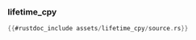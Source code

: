 ### lifetime_cpy

```rust
{{#rustdoc_include assets/lifetime_cpy/source.rs}}
```
<div class="flex-container vis_block" style="position:relative; margin-left:-75px; margin-right:-75px; display: flex;">
	<object type="image/svg+xml" class="lifetime_cpy code_panel" data="assets/lifetime_cpy/vis_code.svg"></object>
	<object type="image/svg+xml" class="lifetime_cpy tl_panel" data="assets/lifetime_cpy/vis_timeline.svg" style="width: auto;" onmouseenter="helpers('lifetime_cpy')"></object>
</div>